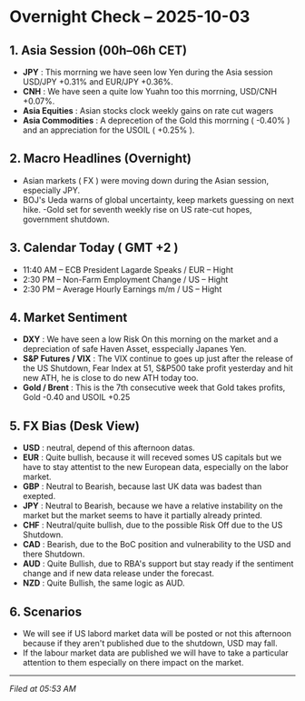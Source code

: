 # Overnight Check – 2025-10-03

## 1. Asia Session (00h–06h CET)
- **JPY** : This morrning we have seen low Yen during the Asia session USD/JPY +0.31% and EUR/JPY +0.36%.  
- **CNH** : We have seen a quite low Yuahn too this morrning, USD/CNH +0.07%. 
- **Asia Equities** : Asian stocks clock weekly gains on rate cut wagers
- **Asia Commodities** : A deprecetion of the Gold this morrning ( -0.40% ) and an appreciation for the USOIL ( +0.25% ).

## 2. Macro Headlines (Overnight)
- Asian markets ( FX ) were moving down during the Asian session, especially JPY.
- BOJ's Ueda warns of global uncertainty, keep markets guessing on next hike. 
-Gold set for seventh weekly rise on US rate-cut hopes, government shutdown.

## 3. Calendar Today ( GMT +2 )
- 11:40 AM – ECB President Lagarde Speaks / EUR – Hight
- 2:30 PM – 	Non-Farm Employment Change / US – Hight
- 2:30 PM – Average Hourly Earnings m/m / US – Hight

## 4. Market Sentiment
- **DXY** : We have seen a low Risk On this morning on the market and a depreciation of safe Haven Asset, esspecially Japanes Yen. 
- **S&P Futures / VIX** : The VIX continue to goes up just after the release of the US Shutdown, Fear Index at 51, S&P500 take profit yesterday and hit new ATH, he is close to do new ATH today too.
- **Gold / Brent** : This is the 7th consecutive week that Gold takes profits, Gold -0.40 and USOIL +0.25

## 5. FX Bias (Desk View)
- **USD** : neutral, depend of this afternoon datas.
- **EUR** : Quite bullish, because it will receved somes US capitals but we have to stay attentist to the new European data, especially on the labor market.
- **GBP** : Neutral to Bearish, because last UK data was badest than exepted. 
- **JPY** : Neutral to Bearish, because we have a relative instability on the market but the market seems to have it partially already printed.
- **CHF** : Neutral/quite bullish, due to the possible Risk Off due to the US Shutdown.
- **CAD** : Bearish, due to the BoC position and vulnerability to the USD and there Shutdown.
- **AUD** : Quite Bullish, due to RBA's support but stay ready if the sentiment change and if new data release under the forecast. 
- **NZD** : Quite Bullish, the same logic as AUD. 

## 6. Scenarios
- We will see if US labord market data will be posted or not this afternoon because if they aren't published due to the shutdown, USD may fall.
- If the labour market data are published we will have to take a particular attention to them especially on there impact on the market. 
---
*Filed at 05:53 AM*
